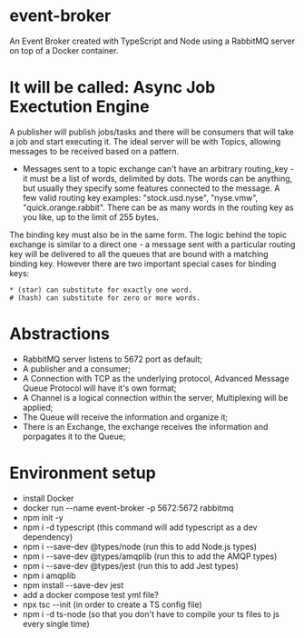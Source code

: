 # event-broker
An Event Broker created with TypeScript and Node using a RabbitMQ server on top of a Docker container.

# It will be called: Async Job Exectution Engine
A publisher will publish jobs/tasks and there will be consumers that will take a job and start executing it.
The ideal server will be with Topics, allowing messages to be received based on a pattern.

* Messages sent to a topic exchange can't have an arbitrary routing_key - it must be a list of words, delimited by dots. The words can be anything, but usually they specify some features connected to the message. A few valid routing key examples: "stock.usd.nyse", "nyse.vmw", "quick.orange.rabbit". There can be as many words in the routing key as you like, up to the limit of 255 bytes.

The binding key must also be in the same form. The logic behind the topic exchange is similar to a direct one - a message sent with a particular routing key will be delivered to all the queues that are bound with a matching binding key. However there are two important special cases for binding keys:

    * (star) can substitute for exactly one word.
    # (hash) can substitute for zero or more words.


# Abstractions
* RabbitMQ server listens to 5672 port as default;
* A publisher and a consumer;
* A Connection with TCP as the underlying protocol, Advanced Message Queue Protocol will have it's own format;
* A Channel is a logical connection within the server, Multiplexing will be applied; 
* The Queue will receive the information and organize it;
* There is an Exchange, the exchange receives the information and porpagates it to the Queue;

# Environment setup
* install Docker
* docker run --name event-broker -p 5672:5672 rabbitmq
* npm init -y
* npm i -d typescript (this command will add typescript as a dev dependency)
* npm i --save-dev @types/node (run this to add Node.js types)
* npm i --save-dev @types/amqplib (run this to add the AMQP types)
* npm i --save-dev @types/jest (run this to add Jest types)
* npm i amqplib
* npm install --save-dev jest
* add a docker compose test yml file?
* npx tsc --init (in order to create a TS config file)
* npm i -d ts-node (so that you don't have to compile your ts files to js every single time)

